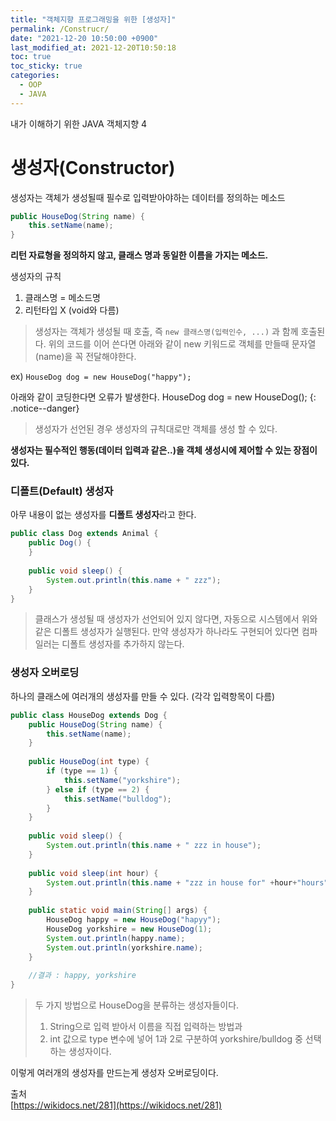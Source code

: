 ```yaml
---
title: "객체지향 프로그래밍을 위한 [생성자]"
permalink: /Construcr/
date: "2021-12-20 10:50:00 +0900"
last_modified_at: 2021-12-20T10:50:18
toc: true
toc_sticky: true	
categories:
  - OOP
  - JAVA
---
```

내가 이해하기 위한 JAVA 객체지향 4
# 생성자(Constructor)

생성자는 객체가 생성될때 필수로 입력받아야하는 데이터를 정의하는 메소드

```java
public HouseDog(String name) {
	this.setName(name);
}
```

**리턴 자료형을 정의하지 않고, 클래스 명과 동일한 이름을 가지는 메소드.**

생성자의 규칙
1. 클래스명 = 메소드명
2. 리턴타입 X (void와 다름)

> 생성자는 객체가 생성될 때 호출, 즉 `new 클래스명(입력인수, ...)` 과 함께 호출된다.
> 위의 코드를 이어 쓴다면 아래와 같이 new 키워드로 객체를 만들때 문자열(name)을 꼭 전달해야한다.

ex)
`HouseDog dog = new HouseDog("happy");`

아래와 같이 코딩한다면 오류가 발생한다.
HouseDog dog = new HouseDog();
{: .notice--danger}

> 생성자가 선언된 경우 생성자의 규칙대로만 객체를 생성 할 수 있다.

**생성자는 필수적인 행동(데이터 입력과 같은..)을 객체 생성시에 제어할 수 있는 장점이 있다.**


### 디폴트(Default) 생성자

아무 내용이 없는 생성자를 **디폴트 생성자**라고 한다.

```java
public class Dog extends Animal {
	public Dog() {
	}
	
	public void sleep() {
		System.out.println(this.name + " zzz");
	}
}
```

> 클래스가 생성될 때 생성자가 선언되어 있지 않다면, 자동으로 시스템에서 위와 같은 디폴트 생성자가 실행된다.
> 만약 생성자가 하나라도 구현되어 있다면 컴파일러는 디폴트 생성자를 추가하지 않는다.

### 생성자 오버로딩

하나의 클래스에 여러개의 생성자를 만들 수 있다. (각각 입력항목이 다름)

```java
public class HouseDog extends Dog {
	public HouseDog(String name) {
		this.setName(name);
	}
	
	public HouseDog(int type) {
		if (type == 1) {
			this.setName("yorkshire");
		} else if (type == 2) {
			this.setName("bulldog");
		}
	}
	
	public void sleep() {
		System.out.println(this.name + " zzz in house");
	}
	
	public void sleep(int hour) {
		System.out.println(this.name + "zzz in house for" +hour+"hours");
	}
	
	public static void main(String[] args) {
		HouseDog happy = new HouseDog("hapyy");
		HouseDog yorkshire = new HouseDog(1);
		System.out.println(happy.name);
		System.out.println(yorkshire.name);
	}
	
	//결과 : happy, yorkshire
}
```

> 두 가지 방법으로 HouseDog을 분류하는 생성자들이다.
> 1. String으로 입력 받아서 이름을 직접 입력하는 방법과
> 2. int 값으로 type 변수에 넣어 1과 2로 구분하여 yorkshire/bulldog 중 선택하는 생성자이다.

이렇게 여러개의 생성자를 만드는게 생성자 오버로딩이다.

출처<br/>
[https://wikidocs.net/281](https://wikidocs.net/281)
